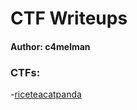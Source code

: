 # CTF Writeups
#### Author: c4melman
### CTFs:

-[riceteacatpanda](https://github.com/C4MELMAN/CTFwriteups/tree/master/riceteacatpanda)
